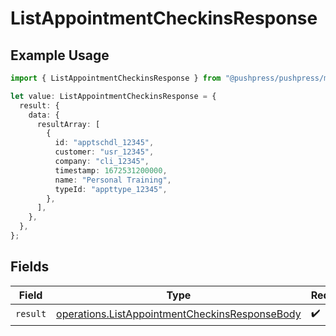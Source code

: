 # ListAppointmentCheckinsResponse

## Example Usage

```typescript
import { ListAppointmentCheckinsResponse } from "@pushpress/pushpress/models/operations";

let value: ListAppointmentCheckinsResponse = {
  result: {
    data: {
      resultArray: [
        {
          id: "apptschdl_12345",
          customer: "usr_12345",
          company: "cli_12345",
          timestamp: 1672531200000,
          name: "Personal Training",
          typeId: "appttype_12345",
        },
      ],
    },
  },
};
```

## Fields

| Field                                                                                                            | Type                                                                                                             | Required                                                                                                         | Description                                                                                                      |
| ---------------------------------------------------------------------------------------------------------------- | ---------------------------------------------------------------------------------------------------------------- | ---------------------------------------------------------------------------------------------------------------- | ---------------------------------------------------------------------------------------------------------------- |
| `result`                                                                                                         | [operations.ListAppointmentCheckinsResponseBody](../../models/operations/listappointmentcheckinsresponsebody.md) | :heavy_check_mark:                                                                                               | N/A                                                                                                              |